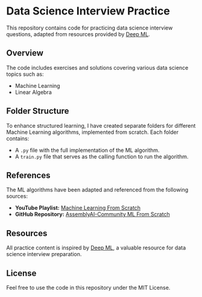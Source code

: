 # Data Science Interview Practice

This repository contains code for practicing data science interview questions, adapted from resources provided by [Deep ML](https://www.deep-ml.com/).

## Overview

The code includes exercises and solutions covering various data science topics such as:

- Machine Learning
- Linear Algebra

## Folder Structure

To enhance structured learning, I have created separate folders for different Machine Learning algorithms, implemented from scratch. Each folder contains:

- A `.py` file with the full implementation of the ML algorithm.
- A `train.py` file that serves as the calling function to run the algorithm.

## References

The ML algorithms have been adapted and referenced from the following sources:

- **YouTube Playlist:** [Machine Learning From Scratch](https://youtube.com/playlist?list=PLcWfeUsAys2k_xub3mHks85sBHZvg24Jd&si=4RxIRngs4GdP5oMm)
- **GitHub Repository:** [AssemblyAI-Community ML From Scratch](https://github.com/AssemblyAI-Community/Machine-Learning-From-Scratch)

## Resources

All practice content is inspired by [Deep ML](https://www.deep-ml.com/), a valuable resource for data science interview preparation.

## License

Feel free to use the code in this repository under the MIT License.
